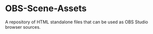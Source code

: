 # OBS-Scene-Assets
A repository of HTML standalone files that can be used as OBS Studio browser sources.
